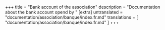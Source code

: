 +++
title = "Bank account of the association"
description = "Documentation about the bank account opend by "
[extra]
untranslated = "documentation/association/banque/index.fr.md"
translations = [
    "documentation/association/banque/index.fr.md"
]
+++
